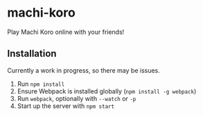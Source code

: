 # machi-koro
Play Machi Koro online with your friends!

## Installation

Currently a work in progress, so there may be issues. 

1.  Run `npm install`
2.  Ensure Webpack is installed globally (`npm install -g webpack`)
3.  Run `webpack`, optionally with `--watch` or `-p`
4.  Start up the server with `npm start`
